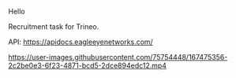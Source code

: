 Hello 

Recruitment task for Trineo.

API: https://apidocs.eagleeyenetworks.com/





https://user-images.githubusercontent.com/75754448/167475356-2c2be0e3-6f23-4871-bcd5-2dce894edc12.mp4

